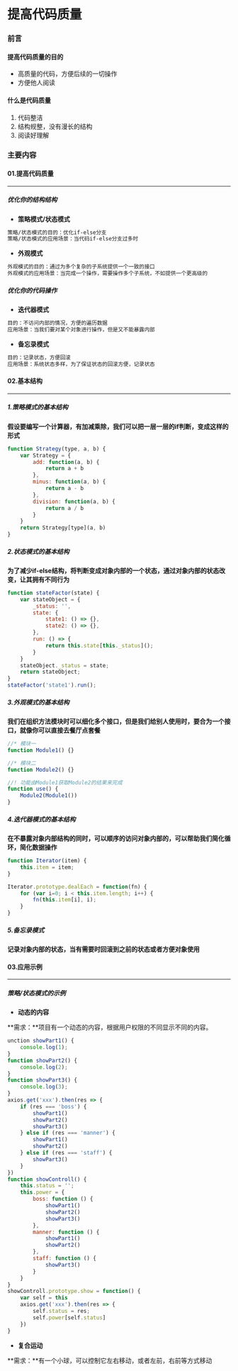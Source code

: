 # 提高代码质量

### 前言

#### 提高代码质量的目的

+ 高质量的代码，方便后续的一切操作
+ 方便他人阅读

#### 什么是代码质量

1. 代码整洁
2. 结构规整，没有漫长的结构
3. 阅读好理解

### 主要内容

#### 01.提高代码质量

------



##### 优化你的结构结构

+ **策略模式/状态模式**

```txt
策略/状态模式的目的：优化if-else分支
策略/状态模式的应用场景：当代码if-else分支过多时
```

+ **外观模式**

```txt
外观模式的目的：通过为多个复杂的子系统提供一个一致的接口
外观模式的应用场景：当完成一个操作，需要操作多个子系统，不如提供一个更高级的
```

##### 优化你的代码操作

+ **迭代器模式**

```txt
目的：不访问内部的情况，方便的遍历数据
应用场景：当我们要对某个对象进行操作，但是又不能暴露内部
```

+ **备忘录模式**

```txt
目的：记录状态，方便回滚
应用场景：系统状态多样，为了保证状态的回滚方便，记录状态
```



#### 02.基本结构

------

##### 1.策略模式的基本结构

**假设要编写一个计算器，有加减乘除，我们可以把一层一层的if判断，变成这样的形式**

```js
function Strategy(type, a, b) {
    var Strategy = {
        add: function(a, b) {
            return a + b
        },
        minus: function(a, b) {
            return a - b
        },
        division: function(a, b) {
            return a / b
        }
    }
    return Strategy[type](a, b)
}
```

##### **2.状态模式的基本结构**

**为了减少if-else结构，将判断变成对象内部的一个状态，通过对象内部的状态改变，让其拥有不同行为**

```js
function stateFactor(state) {
    var stateObject = {
        _status: '',
        state: {
            state1: () => {},
            state2: () => {},
        },
        run: () => {
            return this.state[this._status]();
        }
    }
    stateObject._status = state;
    return stateObject;
}
stateFactor('state1').run();
```

##### **3.外观模式的基本结构**

**我们在组织方法模块时可以细化多个接口，但是我们给别人使用时，要合为一个接口，就像你可以直接去餐厅点套餐**

```js
//* 模块一
function Module1() {}

//* 模块二
function Module2() {}

//! 功能由Module1获取Module2的结果来完成
function use() {
    Module2(Module1())
}
```

##### 4.迭代器模式的基本结构

**在不暴露对象内部结构的同时，可以顺序的访问对象内部的，可以帮助我们简化循环，简化数据操作**

```js
function Iterator(item) {
    this.item = item;
}

Iterator.prototype.dealEach = function(fn) {
    for (var i=0; i < this.item.length; i++) {
        fn(this.item[i], i);
    }
}
```

##### 5.备忘录模式

**记录对象内部的状态，当有需要时回滚到之前的状态或者方便对象使用**



#### 03.应用示例

------

##### 策略/状态模式的示例

+ **动态的内容**

**需求：**项目有一个动态的内容，根据用户权限的不同显示不同的内容。

```js
unction showPart1() {
    console.log(1);
}
function showPart2() {
    console.log(2);
}
function showPart3() {
    console.log(3);
}
axios.get('xxx').then(res => {
    if (res === 'boss') {
        showPart1()
        showPart2()
        showPart3()
    } else if (res === 'manner') {
        showPart1()
        showPart2()
    } else if (res === 'staff') {
        showPart3()
    }
})
function showControll() {
    this.status = '';
    this.power = {
        boss: function () {
            showPart1()
            showPart2()
            showPart3()
        },
        manner: function () {
            showPart1()
            showPart2()
        },
        staff: function () {
            showPart3()
        }
    }
}
showControll.prototype.show = function() {
    var self = this
    axios.get('xxx').then(res => {
        self.status = res;
        self.power[self.status]
    })
}
```



+ **复合运动**

**需求：**有一个小球，可以控制它左右移动，或者左前，右前等方式移动